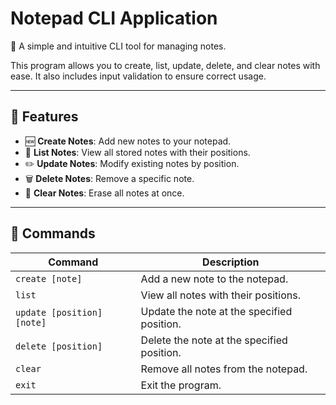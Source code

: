 # Notepad CLI Application
📝 A simple and intuitive CLI tool for managing notes.

This program allows you to create, list, update, delete, and clear notes with ease. It also includes input validation to ensure correct usage.

---

## 🚀 Features

- 🆕 **Create Notes**: Add new notes to your notepad.
- 📜 **List Notes**: View all stored notes with their positions.
- ✏️ **Update Notes**: Modify existing notes by position.
- 🗑️ **Delete Notes**: Remove a specific note.
- 🧹 **Clear Notes**: Erase all notes at once.

---

## 📖 Commands

| **Command**              | **Description**                              |
|--------------------------|----------------------------------------------|
| `create [note]`          | Add a new note to the notepad.            |
| `list`                   | View all notes with their positions.      |
| `update [position] [note]` | Update the note at the specified position. |
| `delete [position]`       | Delete the note at the specified position. |
| `clear`                  | Remove all notes from the notepad.        |
| `exit`                   | Exit the program.                         |

